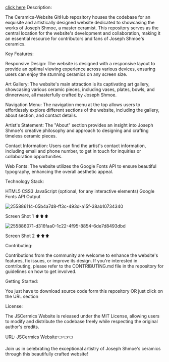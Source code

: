 [click here](https://saurabhalagdeve.github.io/Ceramics-Website-responsive/)
Description:

The Ceramics-Website GitHub repository houses the codebase for an exquisite and artistically designed website dedicated to showcasing the works of Joseph Shmoe, a master ceramist. This repository serves as the central location for the website's development and collaboration, making it an essential resource for contributors and fans of Joseph Shmoe's ceramics.

Key Features:

Responsive Design: The website is designed with a responsive layout to provide an optimal viewing experience across various devices, ensuring users can enjoy the stunning ceramics on any screen size.

Art Gallery: The website's main attraction is its captivating art gallery, showcasing various ceramic pieces, including vases, plates, bowls, and dinnerware, all masterfully crafted by Joseph Shmoe.

Navigation Menu: The navigation menu at the top allows users to effortlessly explore different sections of the website, including the gallery, about section, and contact details.

Artist's Statement: The "About" section provides an insight into Joseph Shmoe's creative philosophy and approach to designing and crafting timeless ceramic pieces.

Contact Information: Users can find the artist's contact information, including email and phone number, to get in touch for inquiries or collaboration opportunities.

Web Fonts: The website utilizes the Google Fonts API to ensure beautiful typography, enhancing the overall aesthetic appeal.

Technology Stack:

HTML5 CSS3 JavaScript (optional, for any interactive elements) Google Fonts API Output


![255886114-05b4a7d8-ff3c-493d-a15f-38ab10734340](https://github.com/saurabhalagdeve/Ceramics-Website-responsive/assets/127332934/fe5e0df9-2a4e-4125-befa-828dcb1c369d)

Screen Shot 1 ⬆️⬆️⬆️

![255886071-d316faa0-1c22-4f95-8854-6de7d8493dbd](https://github.com/saurabhalagdeve/Ceramics-Website-responsive/assets/127332934/5eb8997b-dad4-4758-ba49-ad9ba670df5b)


Screen Shot 2 ⬆️⬆️⬆️

Contributing:

Contributions from the community are welcome to enhance the website's features, fix issues, or improve its design. If you're interested in contributing, please refer to the CONTRIBUTING.md file in the repository for guidelines on how to get involved.

Getting Started:

You just have to download source code form this repository OR just click on the URL section

License:

The JSCermics Website is released under the MIT License, allowing users to modify and distribute the codebase freely while respecting the original author's credits.

URL: JSCermics Website👈👈👈

Join us in celebrating the exceptional artistry of Joseph Shmoe's ceramics through this beautifully crafted website!
